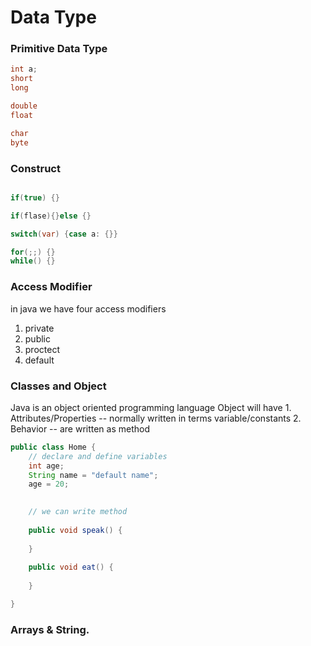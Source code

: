 # Data Type
### Primitive Data Type
```java
int a;
short 
long 

double
float 

char
byte 

```

### Construct 
```java

if(true) {}

if(flase){}else {}

switch(var) {case a: {}}

for(;;) {}
while() {}


```
### Access Modifier 
in java we have four access modifiers 
1. private
2. public 
3. proctect 
4. default

### Classes and Object 
Java is an object oriented programming language 
Object will have 
    1. Attributes/Properties -- normally written in terms variable/constants
    2. Behavior  -- are written as method 

```java
public class Home {
    // declare and define variables 
    int age;
    String name = "default name";
    age = 20;

    
    // we can write method 
    
    public void speak() {
         
    }
    
    public void eat() {
    
    }

}   
```
### Arrays & String.

